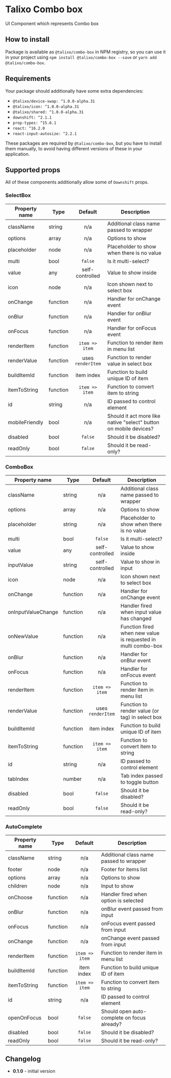 # Talixo Combo box

UI Component which represents Combo box

## How to install

Package is available as `@talixo/combo-box` in NPM registry, so you can use it in your project
using `npm install @talixo/combo-box --save` or `yarn add @talixo/combo-box`.

## Requirements

Your package should additionally have some extra dependencies:

- `@talixo/device-swap: ^1.0.0-alpha.31`
- `@talixo/icon: ^1.0.0-alpha.31`
- `@talixo/shared: ^1.0.0-alpha.31`
- `downshift: ^2.1.1`
- `prop-types: ^15.6.1`
- `react: ^16.2.0`
- `react-input-autosize: ^2.2.1`

These packages are required by `@talixo/combo-box`, but you have to install them manually,
to avoid having different versions of these in your application.

## Supported props

All of these components additionally allow some of `Downshift` props.

### SelectBox

Property name  | Type      | Default           | Description
---------------|-----------|:-----------------:|--------------------------------
className      | string    | n/a               | Additional class name passed to wrapper
options        | array     | n/a               | Options to show
placeholder    | node      | n/a               | Placeholder to show when there is no value
multi          | bool      | `false`           | Is it multi-select?
value          | any       | self-controlled   | Value to show inside
icon           | node      | n/a               | Icon shown next to select box
onChange       | function  | n/a               | Handler for onChange event
onBlur         | function  | n/a               | Handler for onBlur event
onFocus        | function  | n/a               | Handler for onFocus event
renderItem     | function  | `item => item`    | Function to render item in menu list
renderValue    | function  | uses `renderItem` | Function to render value in select box
buildItemId    | function  | item index        | Function to build unique ID of item
itemToString   | function  | `item => item`    | Function to convert item to string
id             | string    | n/a               | ID passed to control element
mobileFriendly | bool      | n/a               | Should it act more like native "select" button on mobile devices?
disabled       | bool      | `false`           | Should it be disabled?
readOnly       | bool      | `false`           | Should it be read-only?

### ComboBox

Property name      | Type      | Default           | Description
-------------------|-----------|:-----------------:|--------------------------------
className          | string    | n/a               | Additional class name passed to wrapper
options            | array     | n/a               | Options to show
placeholder        | string    | n/a               | Placeholder to show when there is no value
multi              | bool      | `false`           | Is it multi-select?
value              | any       | self-controlled   | Value to show inside
inputValue         | string    | self-controlled   | Value to show in input
icon               | node      | n/a               | Icon shown next to select box
onChange           | function  | n/a               | Handler for onChange event
onInputValueChange | function  | n/a               | Handler fired when input value has changed
onNewValue         | function  | n/a               | Function fired when new value is requested in multi combo-box
onBlur             | function  | n/a               | Handler for onBlur event
onFocus            | function  | n/a               | Handler for onFocus event
renderItem         | function  | `item => item`    | Function to render item in menu list
renderValue        | function  | uses `renderItem` | Function to render value (or tag) in select box
buildItemId        | function  | item index        | Function to build unique ID of item
itemToString       | function  | `item => item`    | Function to convert item to string
id                 | string    | n/a               | ID passed to control element
tabIndex           | number    | n/a               | Tab index passed to toggle button
disabled           | bool      | `false`           | Should it be disabled?
readOnly           | bool      | `false`           | Should it be read-only?

### AutoComplete

Property name      | Type      | Default           | Description
-------------------|-----------|:-----------------:|--------------------------------
className          | string    | n/a               | Additional class name passed to wrapper
footer             | node      | n/a               | Footer for items list
options            | array     | n/a               | Options to show
children           | node      | n/a               | Input to show
onChoose           | function  | n/a               | Handler fired when option is selected
onBlur             | function  | n/a               | onBlur event passed from input
onFocus            | function  | n/a               | onFocus event passed from input
onChange           | function  | n/a               | onChange event passed from input
renderItem         | function  | `item => item`    | Function to render item in menu list
buildItemId        | function  | item index        | Function to build unique ID of item
itemToString       | function  | `item => item`    | Function to convert item to string
id                 | string    | n/a               | ID passed to control element
openOnFocus        | bool      | `false`           | Should open auto-complete on focus already?
disabled           | bool      | `false`           | Should it be disabled?
readOnly           | bool      | `false`           | Should it be read-only?

## Changelog

- **0.1.0** - initial version
